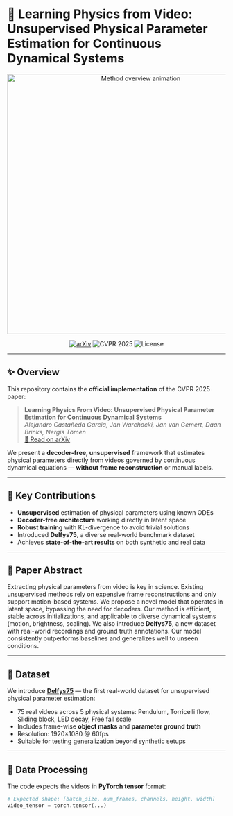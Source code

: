 # 🌌 Learning Physics from Video: Unsupervised Physical Parameter Estimation for Continuous Dynamical Systems

<p align="center">
  <img src="assets/preview.gif" width="600" alt="Method overview animation" />
</p>

<p align="center">
  <a href="https://arxiv.org/abs/2410.01376"><img src="https://img.shields.io/badge/arXiv-2410.01376-b31b1b.svg" alt="arXiv"/></a>
  <img src="https://img.shields.io/badge/Conference-CVPR_2025-blueviolet.svg" alt="CVPR 2025"/>
  <img src="https://img.shields.io/github/license/Alejandro-neuro/Learning_physics_from_video" alt="License"/>
</p>

---

## ✨ Overview

This repository contains the **official implementation** of the CVPR 2025 paper:

> **Learning Physics From Video: Unsupervised Physical Parameter Estimation for Continuous Dynamical Systems**  
> *Alejandro Castañeda Garcia, Jan Warchocki, Jan van Gemert, Daan Brinks, Nergis Tömen*  
> [📄 Read on arXiv](https://arxiv.org/abs/2410.01376)

We present a **decoder-free, unsupervised** framework that estimates physical parameters directly from videos governed by continuous dynamical equations — **without frame reconstruction** or manual labels.

---

## 🔬 Key Contributions

- **Unsupervised** estimation of physical parameters using known ODEs
- **Decoder-free architecture** working directly in latent space
- **Robust training** with KL-divergence to avoid trivial solutions
- Introduced **Delfys75**, a diverse real-world benchmark dataset
- Achieves **state-of-the-art results** on both synthetic and real data

---

## 🧠 Paper Abstract

Extracting physical parameters from video is key in science. Existing unsupervised methods rely on expensive frame reconstructions and only support motion-based systems. We propose a novel model that operates in latent space, bypassing the need for decoders. Our method is efficient, stable across initializations, and applicable to diverse dynamical systems (motion, brightness, scaling). We also introduce **Delfys75**, a new dataset with real-world recordings and ground truth annotations. Our model consistently outperforms baselines and generalizes well to unseen conditions.

---

## 📁 Dataset

We introduce **[Delfys75](https://www.kaggle.com/datasets/jaswar/physical-parameter-prediction)** — the first real-world dataset for unsupervised physical parameter estimation:

- 75 real videos across 5 physical systems: Pendulum, Torricelli flow, Sliding block, LED decay, Free fall scale
- Includes frame-wise **object masks** and **parameter ground truth**
- Resolution: 1920×1080 @ 60fps
- Suitable for testing generalization beyond synthetic setups

---

## 🧪 Data Processing

The code expects the videos in **PyTorch tensor** format:

```python
# Expected shape: [batch_size, num_frames, channels, height, width]
video_tensor = torch.tensor(...)
